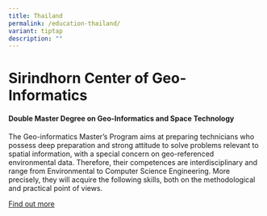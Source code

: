 ```yaml
---
title: Thailand
permalink: /education-thailand/
variant: tiptap
description: ""
---
```

<h1>Sirindhorn Center of Geo-Informatics</h1><h4>Double Master Degree on Geo-Informatics and Space Technology</h4><p>The Geo-informatics Master’s Program aims at preparing technicians who possess deep preparation and strong attitude to solve problems relevant to spatial information, with a special concern on geo-referenced environmental data. Therefore, their competences are interdisciplinary and range from Environmental to Computer Science Engineering. More precisely, they will acquire the following skills, both on the methodological and practical point of views.</p><p><a href="http://scgi.gistda.or.th/scgi-masterprogram/" rel="noopener noreferrer nofollow" target="_blank">Find out more</a></p><p></p>